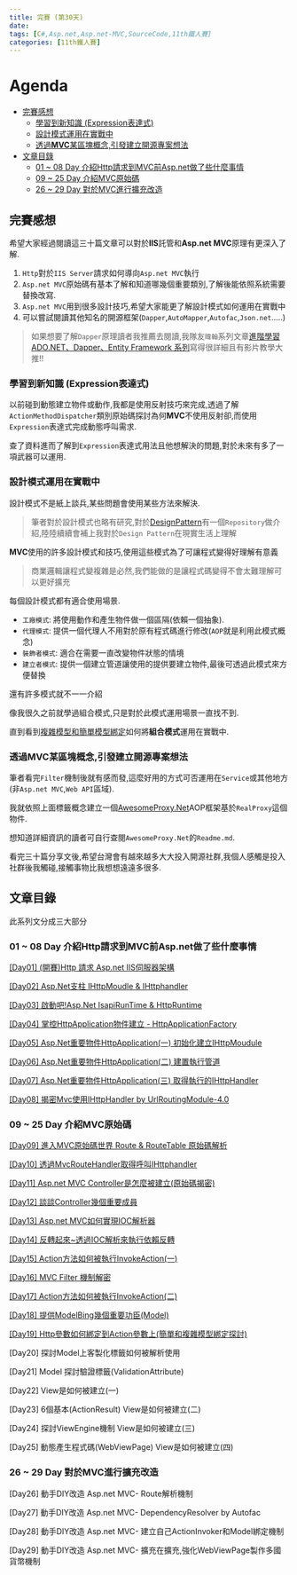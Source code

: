 ```yaml
---
title: 完賽 (第30天)
date: 
tags: [C#,Asp.net,Asp.net-MVC,SourceCode,11th鐵人賽]
categories: [11th鐵人賽]
---
```


# Agenda<!-- omit in toc -->
- [完賽感想](#%e5%ae%8c%e8%b3%bd%e6%84%9f%e6%83%b3)
  - [學習到新知識 (Expression表達式)](#%e5%ad%b8%e7%bf%92%e5%88%b0%e6%96%b0%e7%9f%a5%e8%ad%98-expression%e8%a1%a8%e9%81%94%e5%bc%8f)
  - [設計模式運用在實戰中](#%e8%a8%ad%e8%a8%88%e6%a8%a1%e5%bc%8f%e9%81%8b%e7%94%a8%e5%9c%a8%e5%af%a6%e6%88%b0%e4%b8%ad)
  - [透過**MVC**某區塊概念,引發建立開源專案想法](#%e9%80%8f%e9%81%8emvc%e6%9f%90%e5%8d%80%e5%a1%8a%e6%a6%82%e5%bf%b5%e5%bc%95%e7%99%bc%e5%bb%ba%e7%ab%8b%e9%96%8b%e6%ba%90%e5%b0%88%e6%a1%88%e6%83%b3%e6%b3%95)
- [文章目錄](#%e6%96%87%e7%ab%a0%e7%9b%ae%e9%8c%84)
  - [01 ~ 08 Day 介紹Http請求到MVC前Asp.net做了些什麼事情](#01--08-day-%e4%bb%8b%e7%b4%b9http%e8%ab%8b%e6%b1%82%e5%88%b0mvc%e5%89%8daspnet%e5%81%9a%e4%ba%86%e4%ba%9b%e4%bb%80%e9%ba%bc%e4%ba%8b%e6%83%85)
  - [09 ~ 25 Day 介紹MVC原始碼](#09--25-day-%e4%bb%8b%e7%b4%b9mvc%e5%8e%9f%e5%a7%8b%e7%a2%bc)
  - [26 ~ 29 Day 對於MVC進行擴充改造](#26--29-day-%e5%b0%8d%e6%96%bcmvc%e9%80%b2%e8%a1%8c%e6%93%b4%e5%85%85%e6%94%b9%e9%80%a0)

## 完賽感想

希望大家經過閱讀這三十篇文章可以對於**IIS**託管和**Asp.net MVC**原理有更深入了解.

1. `Http`對於`IIS Server`請求如何導向`Asp.net MVC`執行
2. `Asp.net MVC`原始碼有基本了解和知道哪幾個重要類別,了解後能依照系統需要替換改寫.
3. `Asp.net MVC`用到很多設計技巧,希望大家能更了解設計模式如何運用在實戰中
4. 可以嘗試閱讀其他知名的開源框架(`Dapper`,`AutoMapper`,`Autofac`,`Json.net`.....)

> 如果想要了解`Dapper`原理讀者我推薦去閱讀,我隊友`暐翰`系列文章[進階學習 ADO.NET、Dapper、Entity Framework 系列](https://ithelp.ithome.com.tw/articles/10215127)寫得很詳細且有影片教學大推!!

### 學習到新知識 (Expression表達式)

以前碰到動態建立物件或動作,我都是使用反射技巧來完成,透過了解`ActionMethodDispatcher`類別原始碼探討為何**MVC**不使用反射卻,而使用`Expression`表達式完成動態呼叫需求.

查了資料進而了解到`Expression`表達式用法且他想解決的問題,對於未來有多了一項武器可以運用.

### 設計模式運用在實戰中

設計模式不是紙上談兵,某些問題會使用某些方法來解決.

> 筆者對於設計模式也略有研究,對於[DesignPattern](https://github.com/isdaniel/DesignPattern)有一個`Repository`做介紹,陸陸續續會補上我對於`Design Pattern`在現實生活上理解

**MVC**使用的許多設計模式和技巧,使用這些模式為了可讓程式變得好理解有意義

> 商業邏輯讓程式變複雜是必然,我們能做的是讓程式碼變得不會太難理解可以更好擴充

每個設計模式都有適合使用場景.

* `工廠模式`: 將使用動作和產生物件做一個區隔(依賴一個抽象).
* `代理模式`: 提供一個代理人不用對於原有程式碼進行修改(`AOP`就是利用此模式概念)
* `裝飾者模式`: 適合在需要一直改變物件狀態的情境
* `建立者模式`: 提供一個建立管道讓使用的提供要建立物件,最後可透過此模式來方便替換

還有許多模式就不一一介紹

像我很久之前就學過組合模式,只是對於此模式運用場景一直找不到.

直到看到[複雜模型和簡單模型綁定](https://ithelp.ithome.com.tw/articles/10222831#response-311747)如何將**組合模式**運用在實戰中.

### 透過**MVC**某區塊概念,引發建立開源專案想法

筆者看完`Filter`機制後就有感而發,這麼好用的方式可否運用在`Service`或其他地方(非`Asp.net MVC`,`Web API`區域).

我就依照上面標籤概念建立一個[AwesomeProxy.Net](https://github.com/isdaniel/AwesomeProxy.Net)AOP框架基於`RealProxy`這個物件.

想知道詳細資訊的讀者可自行查閱`AwesomeProxy.Net`的`Readme.md`.

看完三十篇分享文後,希望台灣會有越來越多大大投入開源社群,我個人感觸是投入社群後我觸碰,接觸事物比我想想遠遠多很多.

## 文章目錄

此系列文分成三大部分

### 01 ~ 08 Day 介紹Http請求到MVC前Asp.net做了些什麼事情

[[Day01] (開賽)Http 請求 Asp.net IIS伺服器架構](https://ithelp.ithome.com.tw/articles/10214877)

[[Day02] Asp.Net支柱 IHttpMoudle & IHttphandler](https://ithelp.ithome.com.tw/articles/10214999)

[[Day03] 啟動吧!Asp.Net IsapiRunTime & HttpRuntime](https://ithelp.ithome.com.tw/articles/10215221)

[[Day04] 掌控HttpApplication物件建立 - HttpApplicationFactory](https://ithelp.ithome.com.tw/articles/10215400)

[[Day05] Asp.Net重要物件HttpApplication(一) 初始化建立IHttpMoudule](https://ithelp.ithome.com.tw/articles/10215676)

[[Day06] Asp.Net重要物件HttpApplication(二) 建置執行管道](https://ithelp.ithome.com.tw/articles/10216299)

[[Day07] Asp.Net重要物件HttpApplication(三) 取得執行的IHttpHandler](https://ithelp.ithome.com.tw/articles/10216960)

[[Day08] 揭密Mvc使用IHttpHandler by UrlRoutingModule-4.0](https://ithelp.ithome.com.tw/articles/10217375)

### 09 ~ 25 Day 介紹MVC原始碼

[[Day09] 進入MVC原始碼世界 Route & RouteTable 原始碼解析](https://ithelp.ithome.com.tw/articles/10217973)

[[Day10] 透過MvcRouteHandler取得呼叫IHttphandler](https://ithelp.ithome.com.tw/articles/10218521)

[[Day11] Asp.net MVC Controller是怎麼被建立(原始碼揭密)](https://ithelp.ithome.com.tw/articles/10219020)

[[Day12] 談談Controller幾個重要成員](https://ithelp.ithome.com.tw/articles/10219477)

[[Day13] Asp.net MVC如何實現IOC解析器](https://ithelp.ithome.com.tw/articles/10219981)

[[Day14] 反轉起來~透過IOC解析來執行依賴反轉](https://ithelp.ithome.com.tw/articles/10220510)

[[Day15] Action方法如何被執行InvokeAction(一)](https://ithelp.ithome.com.tw/articles/10220964)

[[Day16] MVC Filter 機制解密](https://ithelp.ithome.com.tw/articles/10221403)

[[Day17] Action方法如何被執行InvokeAction(二)](https://ithelp.ithome.com.tw/articles/10221908)

[[Day18] 提供ModelBing幾個重要功臣(Model)](https://ithelp.ithome.com.tw/articles/10222341)

[[Day19] Http參數如何綁定到Action參數上(簡單和複雜模型綁定探討)](https://ithelp.ithome.com.tw/articles/10222831)

[Day20] 探討Model上客製化標籤如何被解析使用

[Day21] Model 探討驗證標籤(ValidationAttribute)

[Day22] View是如何被建立(一)

[Day23] 6個基本(ActionResult) View是如何被建立(二)

[Day24] 探討ViewEngine機制 View是如何被建立(三)

[Day25] 動態產生程式碼(WebViewPage) View是如何被建立(四)

### 26 ~ 29 Day 對於MVC進行擴充改造

[Day26] 動手DIY改造 Asp.net MVC- Route解析機制

[Day27] 動手DIY改造 Asp.net MVC- DependencyResolver by Autofac

[Day28] 動手DIY改造 Asp.net MVC- 建立自己ActionInvoker和Model綁定機制

[Day29] 動手DIY改造 Asp.net MVC- 擴充在擴充,強化WebViewPage製作多國貨幣機制
